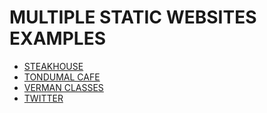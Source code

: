 # MULTIPLE STATIC WEBSITES EXAMPLES
- [STEAKHOUSE](steakhouse/index.html)
- [TONDUMAL CAFE](tondumal/index.html)
- [VERMAN CLASSES](vermanclasses/index.html)
- [TWITTER](https://twitter.com/Alokverman108)